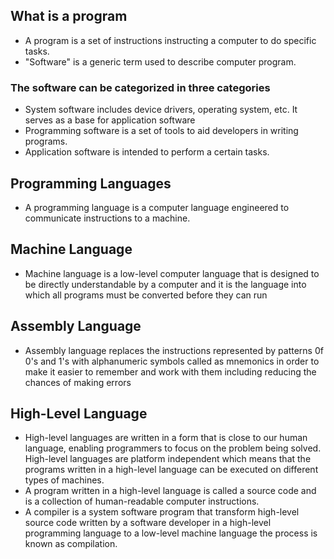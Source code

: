 ## What is a program
- A program is a set of instructions instructing a computer to do specific tasks.
- "Software" is a generic term used to describe computer program.
### The software can be categorized in three categories
- System software includes device drivers, operating system, etc. It serves as a base for application software
- Programming software is a set of tools to aid developers in writing programs.
- Application software is intended to perform a certain tasks.
## Programming Languages
- A programming language is a computer language engineered to communicate instructions to a machine.
## Machine Language
- Machine language is a low-level computer language that is designed to be directly understandable by a computer and it is the language into which all programs must be converted before they can run 
## Assembly Language
- Assembly language replaces the instructions represented by patterns 0f 0's and 1's with alphanumeric symbols called as mnemonics in order to make it easier to remember and work with them including reducing the chances of making errors
## High-Level Language
- High-level languages are written in a form that is close to our human language, enabling programmers to focus on the problem being solved. High-level languages are platform independent which means that the programs written in a high-level language can be executed on different types of machines.
- A program written in a high-level language is called a source code and is a collection of human-readable computer instructions.
- A compiler is a system software program that transform high-level source code written by a software developer in a high-level programming language to a low-level machine language the process is known as compilation.